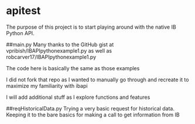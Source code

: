 # apitest
The purpose of this project is to start playing around with the native IB Python API.

##main.py
Many thanks to the GitHub gist at vpribish/IBAPIpythonexample1.py
as well as  robcarver17/IBAPIpythonexample1.py

The code here is basically the same as those examples

I did not fork that repo as I wanted to manually go through and
recreate it to maximize my familiarity with ibapi

I will add additional stuff as I explore functions and features

##reqHistoricalData.py 
Trying a very basic request for historical data.
Keeping it to the bare basics for making a call to get information from IB
